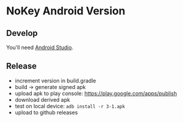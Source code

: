 # NoKey Android Version

## Develop

You'll need [Android Studio](https://developer.android.com/studio/index.html).

## Release

  * increment version in build.gradle
  * build -> generate signed apk
  * upload apk to play console: https://play.google.com/apps/publish
  * download derived apk
  * test on local device: `adb install -r 3-1.apk`
  * upload to github releases
